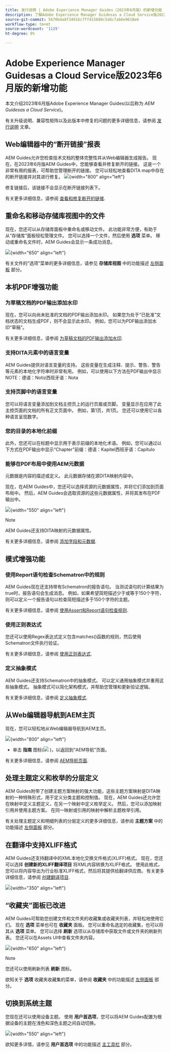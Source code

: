 ```yaml
---
title: 发行说明 | Adobe Experience Manager Guides（2023年6月版）的新增功能
description: 了解Adobe Experience Manager Guidesas a Cloud Service版2023年6月版的新增功能和增强功能
source-git-commit: 5670b4a8f34916c7ff415680c5ddcfab6e9618e6
workflow-type: tm+mt
source-wordcount: '1129'
ht-degree: 0%

---
```


# Adobe Experience Manager Guidesas a Cloud Service版2023年6月版的新增功能

本文介绍2023年6月版Adobe Experience Manager Guides(以后称为 *AEM Guidesas a Cloud Service*)。

有关升级说明、兼容性矩阵以及此版本中修复的问题的更多详细信息，请参阅 [发行说明](release-notes-2023.6.0.md) 文章。

## Web编辑器中的“断开链接”报表

AEM Guides允许您检查技术文档的整体完整性并从Web编辑器生成报告。 现在，在2023年6月版AEM Guides中，您能够查看并修复断开的链接。 这是一个非常有用的报表，可帮助您管理断开的链接。 您可以轻松地查看DITA map中存在的断开链接并对其进行修复。
![](assets/broken-link-report.png){width="800" align="left"}

修复链接后，该链接不会显示在断开链接列表下。

有关更多详细信息，请参阅 [查看和修复断开的链接](../user-guide/reports-web-editor.md#report-broken-links).

## 重命名和移动存储库视图中的文件

现在，您还可以从存储库面板中重命名或移动文件。 此功能非常方便，有助于从“存储库”面板轻松管理文件。 您可以选择一个文件，然后使用 **选项** 菜单。 移动或重命名文件时，AEM Guides会显示一条成功消息。

![](assets/rename-move-assets.png){width="650" align="left"}

有关文件的“选项”菜单的更多详细信息，请参见 **存储库视图** 中的功能描述 [左侧面板](../user-guide/web-editor-features.md#id2051EA0M0HS) 部分。

## 本机PDF增强功能

### 为草稿文档的PDF输出添加水印

现在，您可以向尚未批准的文档的PDF输出添加水印。 如果您为处于“已批准”文档状态的文档生成PDF，则不会显示此水印。 例如，您可以为PDF输出添加水印“草稿”。

有关更多详细信息，请参阅 [为草稿文档的PDF输出添加水印](../native-pdf/use-javascript-content-style.md#watermark-draft-document).

### 支持DITA元素中的语言变量

AEM Guides提供对语言变量的支持。 这些变量在生成注释、提示、警告、警告等元素的本地化字符串时非常有用。 例如，可以使用以下方法在PDF输出中显示NOTE：德语：Notiz西班牙语：Nota

### 支持页脚中的语言变量

您可以将语言变量添加到文档主控页上的运行页眉或页脚。 变量显示在应用了此主控页面的文档的所有正文页面中。 例如，第1页，共1页。
您还可以使用它以各种语言呈现数字。

### 您的目录的本地化前缀

此外，您还可以在标题中显示用于表示前缀的本地化术语。
例如，您可以通过以下方式在PDF输出中显示“Chapter”前缀：德语：Kapitel西班牙语：Capítulo

### 能够在PDF布局中使用AEM元数据


元数据是内容的描述或定义。 此元数据存储在源DITA映射内容中。

现在，在AEM Guides中，您还可以选择资源的元数据属性，并将它们添加到页面布局中。 然后，AEM Guides会选取资源的这些元数据属性，并将其发布在PDF输出中。


![](assets/native-pdf-metadata-asset.png){width="550" align="left"}

>[!NOTE]
>
> AEM Guides还支持DITA映射的元数据属性。

有关更多详细信息，请参阅 [添加字段和元数据](../native-pdf/design-page-layout.md#add-fields-metadata).


## 模式增强功能

### 使用Report语句检查Schematron中的规则

AEM Guides现在还支持带有Schematron的报告语句。 当测试语句的计算结果为true时，报告语句会生成消息。 例如，如果希望简短描述少于或等于150个字符，则可以定义一个报告语句以检查简短描述多于150个字符的主题。

有关更多详细信息，请参阅 [使用Assert和Report语句检查规则](../user-guide/support-schematron-file.md#schematron-assert-report).

### 使用正则表达式

您还可以使用Regex表达式定义包含matches()函数的规则，然后使用Schematron文件执行验证。

有关更多详细信息，请参阅 [使用正则表达式](../user-guide/support-schematron-file.md#schematron-assert-report).


### 定义抽象模式

AEM Guides还支持Schematron中的抽象模式。 可以定义通用抽象模式并重用这些抽象模式。 抽象模式可以简化架构模式，并帮助您管理和更新验证逻辑。


有关更多详细信息，请参阅 [定义抽象模式](../user-guide/support-schematron-file.md#schematron-abstract-patterns).

## 从Web编辑器导航到AEM主页

现在，您可以轻松地从Web编辑器导航到AEM主页。

![](assets/web-editor-launch-page.png){width="800" align="left"}

* 单击 **指南** 图标(![](assets/aem-guides-icon.png) )，以返回到“AEM导航”页面。


有关更多详细信息，请参阅 [AEM导航页面](../user-guide/web-editor-launch-editor.md#id2056BG00RZJ).

## 处理主题定义和枚举的分层定义

AEM Guides附带了创建主题方案映射的强大功能，这些主题方案映射是DITA映射的一种特殊形式，用于定义分类主题和控制值。 现在，AEM Guides还允许您在映射中定义主题定义，在另一个映射中定义枚举定义。 然后，您可以添加映射引用并使用主题方案。
在同一映射或引用的映射中解析主题枚举引用。

有关处理主题定义和明细列表的分层定义的更多详细信息，请参阅 **主题方案** 中的功能描述 [左侧面板](../user-guide/web-editor-features.md#id2051EA0M0HS) 部分。

## 在翻译中支持XLIFF格式

AEM Guides还支持翻译中的XML本地化交换文件格式(XLIFF)格式。 现在，您还可以选择 **创建新的XLIFF翻译项目** 将XML内容转换为XLIFF格式。
使用此格式，您可以将内容导出为行业标准XLIFF格式，然后将其提供给翻译供应商。 有关更多详细信息，请参阅 [创建翻译项目](../user-guide/translate-documents-web-editor.md#create-translation-project).

![](assets/translation-project-types.png){width="350" align="left"}



## “收藏夹”面板已改进

AEM Guides可帮助您创建文件和文件夹的收藏集或收藏夹列表，并轻松地使用它们。 现在 **选项** 菜单也可在 **收藏夹** 面板。 您可以重命名选定的收藏集，也可以将其从 **选项** 菜单。 您可以选择 **刷新** 选项以从存储库中获取文件或文件夹的刷新列表。 您还可以在Assets UI中查看文件夹内容。

![](assets/favorites-options.png){width="650" align="left"}

>[!NOTE]
>
> 您还可以使用刷新列表 **刷新** 图标。

欲知关于 **选项** 收藏夹收藏集的菜单，请参阅 **收藏夹** 中的功能描述 [左侧面板](../user-guide/web-editor-features.md#id2051EA0M0HS) 部分。

## 切换到系统主题

您现在还可以使用设备主题。 使用 **用户首选项**，您可以将AEM Guides配置为根据设备的主题在浅色和深色主题之间自动切换。

![](assets/device-theme-user-preferences.png){width="550" align="left"}

欲知更多详情，请参见 **用户首选项** 中的功能描述 [主工具栏](../user-guide/web-editor-features.md#id2051EA0G05Z) 部分。
